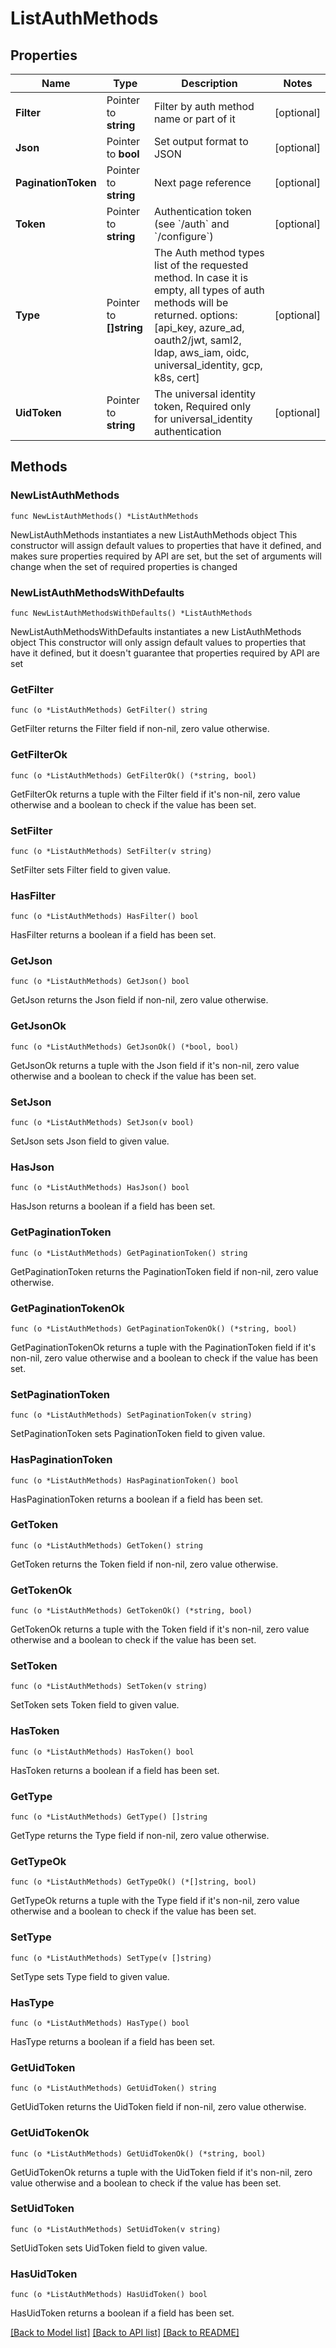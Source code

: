 # ListAuthMethods

## Properties

Name | Type | Description | Notes
------------ | ------------- | ------------- | -------------
**Filter** | Pointer to **string** | Filter by auth method name or part of it | [optional] 
**Json** | Pointer to **bool** | Set output format to JSON | [optional] 
**PaginationToken** | Pointer to **string** | Next page reference | [optional] 
**Token** | Pointer to **string** | Authentication token (see &#x60;/auth&#x60; and &#x60;/configure&#x60;) | [optional] 
**Type** | Pointer to **[]string** | The Auth method types list of the requested method. In case it is empty, all types of auth methods will be returned. options: [api_key, azure_ad, oauth2/jwt, saml2, ldap, aws_iam, oidc, universal_identity, gcp, k8s, cert] | [optional] 
**UidToken** | Pointer to **string** | The universal identity token, Required only for universal_identity authentication | [optional] 

## Methods

### NewListAuthMethods

`func NewListAuthMethods() *ListAuthMethods`

NewListAuthMethods instantiates a new ListAuthMethods object
This constructor will assign default values to properties that have it defined,
and makes sure properties required by API are set, but the set of arguments
will change when the set of required properties is changed

### NewListAuthMethodsWithDefaults

`func NewListAuthMethodsWithDefaults() *ListAuthMethods`

NewListAuthMethodsWithDefaults instantiates a new ListAuthMethods object
This constructor will only assign default values to properties that have it defined,
but it doesn't guarantee that properties required by API are set

### GetFilter

`func (o *ListAuthMethods) GetFilter() string`

GetFilter returns the Filter field if non-nil, zero value otherwise.

### GetFilterOk

`func (o *ListAuthMethods) GetFilterOk() (*string, bool)`

GetFilterOk returns a tuple with the Filter field if it's non-nil, zero value otherwise
and a boolean to check if the value has been set.

### SetFilter

`func (o *ListAuthMethods) SetFilter(v string)`

SetFilter sets Filter field to given value.

### HasFilter

`func (o *ListAuthMethods) HasFilter() bool`

HasFilter returns a boolean if a field has been set.

### GetJson

`func (o *ListAuthMethods) GetJson() bool`

GetJson returns the Json field if non-nil, zero value otherwise.

### GetJsonOk

`func (o *ListAuthMethods) GetJsonOk() (*bool, bool)`

GetJsonOk returns a tuple with the Json field if it's non-nil, zero value otherwise
and a boolean to check if the value has been set.

### SetJson

`func (o *ListAuthMethods) SetJson(v bool)`

SetJson sets Json field to given value.

### HasJson

`func (o *ListAuthMethods) HasJson() bool`

HasJson returns a boolean if a field has been set.

### GetPaginationToken

`func (o *ListAuthMethods) GetPaginationToken() string`

GetPaginationToken returns the PaginationToken field if non-nil, zero value otherwise.

### GetPaginationTokenOk

`func (o *ListAuthMethods) GetPaginationTokenOk() (*string, bool)`

GetPaginationTokenOk returns a tuple with the PaginationToken field if it's non-nil, zero value otherwise
and a boolean to check if the value has been set.

### SetPaginationToken

`func (o *ListAuthMethods) SetPaginationToken(v string)`

SetPaginationToken sets PaginationToken field to given value.

### HasPaginationToken

`func (o *ListAuthMethods) HasPaginationToken() bool`

HasPaginationToken returns a boolean if a field has been set.

### GetToken

`func (o *ListAuthMethods) GetToken() string`

GetToken returns the Token field if non-nil, zero value otherwise.

### GetTokenOk

`func (o *ListAuthMethods) GetTokenOk() (*string, bool)`

GetTokenOk returns a tuple with the Token field if it's non-nil, zero value otherwise
and a boolean to check if the value has been set.

### SetToken

`func (o *ListAuthMethods) SetToken(v string)`

SetToken sets Token field to given value.

### HasToken

`func (o *ListAuthMethods) HasToken() bool`

HasToken returns a boolean if a field has been set.

### GetType

`func (o *ListAuthMethods) GetType() []string`

GetType returns the Type field if non-nil, zero value otherwise.

### GetTypeOk

`func (o *ListAuthMethods) GetTypeOk() (*[]string, bool)`

GetTypeOk returns a tuple with the Type field if it's non-nil, zero value otherwise
and a boolean to check if the value has been set.

### SetType

`func (o *ListAuthMethods) SetType(v []string)`

SetType sets Type field to given value.

### HasType

`func (o *ListAuthMethods) HasType() bool`

HasType returns a boolean if a field has been set.

### GetUidToken

`func (o *ListAuthMethods) GetUidToken() string`

GetUidToken returns the UidToken field if non-nil, zero value otherwise.

### GetUidTokenOk

`func (o *ListAuthMethods) GetUidTokenOk() (*string, bool)`

GetUidTokenOk returns a tuple with the UidToken field if it's non-nil, zero value otherwise
and a boolean to check if the value has been set.

### SetUidToken

`func (o *ListAuthMethods) SetUidToken(v string)`

SetUidToken sets UidToken field to given value.

### HasUidToken

`func (o *ListAuthMethods) HasUidToken() bool`

HasUidToken returns a boolean if a field has been set.


[[Back to Model list]](../README.md#documentation-for-models) [[Back to API list]](../README.md#documentation-for-api-endpoints) [[Back to README]](../README.md)


